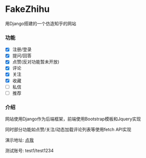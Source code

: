 # FakeZhihu
用Django搭建的一个仿造知乎的网站

### 功能
- [x] 注册/登录
- [x] 提问/回答
- [x] 点赞(反对功能暂未开放)
- [x] 评论
- [x] 关注
- [x] 收藏
- [ ] 私信
- [ ] 推荐

### 介绍
网站使用Django作为后端框架，前端使用Bootstrap模板和Jquery实现

同时部分功能如点赞/关注/动态加载评论列表等使用fetch API实现

演示地址: [点我](http://zhihu.hi2world.cc/)

测试账号: test1/test1234

